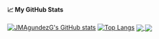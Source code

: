 #### &#x1f4c8; My GitHub Stats

[![JMAgundezG's GitHub stats](https://github-readme-stats.vercel.app/api?username=JMAgundezG)](https://github.com/anuraghazra/github-readme-stats)
[![Top Langs](https://github-readme-stats.vercel.app/api/top-langs/?username=JMAgundezG)](https://github.com/anuraghazra/github-readme-stats)
<a href="https://github.com/anuraghazra/github-readme-stats">
  <img align="center" src="https://github-readme-stats.vercel.app/api?username=JMAgundezG" />
</a>
<a href="https://github.com/anuraghazra/convoychat">
  <img align="center" src="https://github-readme-stats.vercel.app/api/top-langs/?username=JMAgundezG" />
</a>

